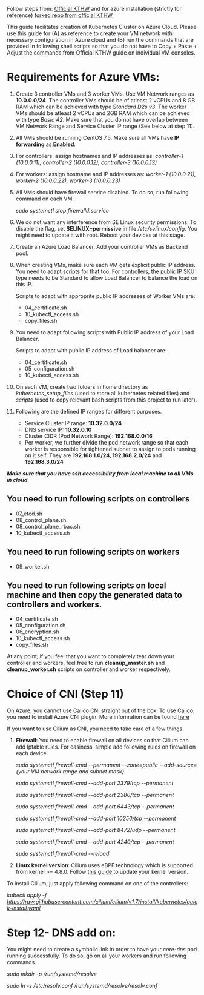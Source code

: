 Follow steps from: [Official KTHW](https://github.com/kelseyhightower/kubernetes-the-hard-way/tree/master/docs) and for azure installation (strictly for reference) [forked repo from official KTHW](https://github.com/ivanfioravanti/kubernetes-the-hard-way-on-azure/tree/master/docs)

This guide facilitates creation of Kubernetes Cluster on Azure Cloud. Please use this guide for 
(A) as reference to create your VM network with necessary configuration in Azure cloud and (B) run the commands that are provided in following shell scripts so that you do not have to Copy + Paste + Adjust the commands from Official KTHW guide on individual VM consoles.


# Requirements for Azure VMs:
1. Create 3 controller VMs and 3 worker VMs. Use VM Network ranges as **10.0.0.0/24**. The controller VMs should be of atleast 2 vCPUs and 8 GB RAM which can be achieved with type *Standard D2s v3*. The worker VMs should be atleast 2 vCPUs and 2GB RAM which can be achieved with type *Basic A2*. Make sure that you do not have overlap between VM Network Range and Service Cluster IP range (See below at step 11). 

2. All VMs should be running CentOS 7.5. Make sure all VMs have **IP forwarding** as **Enabled**.

3. For controllers: assign hostnames and IP addresses as:  *controller\-1 (10.0.0.11), controller\-2 (10.0.0.12), controller\-3 (10.0.0.13)*
4. For workers: assign hostname and IP addresses as:  *worker\-1 (10.0.0.21), worker\-2 (10.0.0.22), worker\-3 (10.0.0.23)*

5. All VMs should have firewall service disabled. To do so, run following command on each VM. 
   
   *sudo systemctl stop firewalld.service*

6. We do not want any interference from  SE Linux security permissions. To disable the flag, set **SELINUX=permissive** in file */etc/selinux/config*. You might need to update it with root. Reboot your devices at this stage.

7. Create an Azure Load Balancer. Add your controller VMs as Backend pool. 

8. When creating VMs, make sure each VM gets explicit public IP address. You need to adapt scripts for that too. For controllers, the public IP SKU type needs to be Standard to allow Load Balancer to balance the load on this IP. 

	Scripts to adapt with approprite public IP addresses of Worker VMs are: 
	* 04_certificate.sh
	* 10_kubectl_access.sh
	* copy_files.sh

9. You need to adapt following scripts with Public IP address of your Load Balancer.

	Scripts to adapt with public IP address of Load balancer are:
	* 04_certificate.sh
	* 05_configuration.sh
	* 10_kubectl_access.sh
	
10. On each VM, create two folders in home directory as *kubernetes_setup_files* (used to store all kubernetes related files) and *scripts* (used to copy relevant bash scripts from this project to run later). 

11. Following are the defined IP ranges for different purposes.
	* Service Cluster IP range: **10.32.0.0/24**
	* DNS service IP: **10.32.0.10**
	* Cluster CIDR (Pod Network Range): **192.168.0.0/16**
	* Per worker, we further divide the pod network range so that each worker is responsible for tightened subnet to assign to pods running on it self. They are **192.168.1.0/24, 192.168.2.0/24** and **192.168.3.0/24**

***Make sure that you have ssh accessibility from local machine to all VMs in cloud.*** 

## You need to run following scripts on controllers

* 07_etcd.sh
* 08_control_plane.sh
* 08_control_plane_rbac.sh
* 10_kubectl_access.sh

## You need to run following scripts on workers

* 09_worker.sh

## You need to run following scripts on local machine and then copy the generated data to controllers and workers. 

* 04_certificate.sh
* 05_configuration.sh
* 06_encryption.sh
* 10_kubectl_access.sh
* copy_files.sh

At any point, if you feel that you want to completely tear down your controller and workers, feel free to run **cleanup_master.sh** and **cleanup_worker.sh** scripts on controller and worker respectively.

# Choice of CNI (Step 11)

On Azure, you cannot use Calico CNI straight out of the box. To use Calico, you need to install Azure CNI plugin. More infomration can be found [here](https://docs.projectcalico.org/reference/public-cloud/azure)

If you want to use Cilium as CNI, you need to take care of a few things. 
1. **Firewall**: You need to enable firewall on all devices so that Cilium can add Iptable rules. For easiness, simple add following rules on firewall on each device

	*sudo systemctl firewall-cmd --permanent --zone=public --add-source={your VM network range and subnet mask}*

	*sudo systemctl firewall-cmd --add-port 2379/tcp --permanent*

	*sudo systemctl firewall-cmd --add-port 2380/tcp --permanent*

	*sudo systemctl firewall-cmd --add-port 6443/tcp --permanent*

	*sudo systemctl firewall-cmd --add-port 10250/tcp --permanent*

	*sudo systemctl firewall-cmd --add-port 8472/udp --permanent*

	*sudo systemctl firewall-cmd --add-port 4240/tcp --permanent*

	*sudo systemctl firewall-cmd --reload*

2. **Linux kernel version**: Cilium uses eBPF technology which is supported from kernel >= 4.8.0. Follow [this guide](https://phoenixnap.com/kb/how-to-upgrade-kernel-centos) to update your kernel version.

To install Cilium, just apply following command on one of the controllers:

*kubectl apply -f https://raw.githubusercontent.com/cilium/cilium/v1.7/install/kubernetes/quick-install.yaml*

# Step 12- DNS add on:
You might need to create a symbolic link in order to have your *core-dns* pod running successfully. To do so, go on all your workers and run following commands.

*sudo mkdir -p /run/systemd/resolve*

*sudo ln -s /etc/resolv.conf /run/systemd/resolve/resolv.conf*